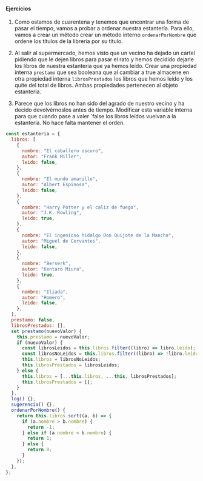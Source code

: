#### Ejercicios

1. Como estamos de cuarentena y tenemos que encontrar una forma de pasar el tiempo, vamos a probar a ordenar nuestra estantería. Para ello, vamos a crear un método crear un método interno `ordenarPorNombre` que ordene los títulos de la librería por su título.

2. Al salir al supermercado, hemos visto que un vecino ha dejado un cartel pidiendo que le dejen libros para pasar el rato y hemos decidido dejarle los libros de nuestra estantería que ya hemos leído. Crear una propiedad interna `prestamo` que sea booleana que al cambiar a true almacene en otra propiedad interna `librosPrestados` los libros que hemos leído y los quite del total de libros. Ambas propiedades pertenecen al objeto estanteria.

3. Parece que los libros no han sido del agrado de nuestro vecino y ha decido devolvérnoslos antes de tiempo. Modificar esta variable interna para que cuando pase a valer `false los libros leídos vuelvan a la estantería. No hace falta mantener el orden.

```javascript
const estanteria = {
  libros: [
    {
      nombre: "El caballero oscuro",
      autor: "Frank Miller",
      leido: false,
    },
    {
      nombre: "El mundo amarillo",
      autor: "Albert Espinosa",
      leido: false,
    },
    {
      nombre: "Harry Potter y el caliz de fuego",
      autor: "J.K. Rowling",
      leido: true,
    },
    {
      nombre: "El ingenioso hidalgo Don Quijote de la Mancha",
      autor: "Miguel de Cervantes",
      leido: false,
    },
    {
      nombre: "Berserk",
      autor: "Kentaro Miura",
      leido: true,
    },
    {
      nombre: "Iliada",
      autor: "Homero",
      leido: false,
    },
  ],
  prestamo: false,
  librosPrestados: [],
  set prestamo(nuevoValor) {
    this.prestamo = nuevoValor;
    if (nuevoValor) {
      const librosLeidos = this.libros.filter((libro) => libro.leido);
      const librosNoLeidos = this.libros.filter((libro) => !libro.leido);
      this.libros = librosNoLeidos;
      this.librosPrestados = librosLeidos;
    } else {
      this.libros = [...this.libros, ...this, librosPrestados];
      this.librosPrestados = [];
    }
  },
  log() {},
  sugerencia() {},
  ordenarPorNombre() {
    return this.libros.sort((a, b) => {
      if (a.nombre > b.nombre) {
        return -1;
      } else if (a.nombre < b.nombre) {
        return 1;
      } else {
        return 0;
      }
    });
  },
};
```
